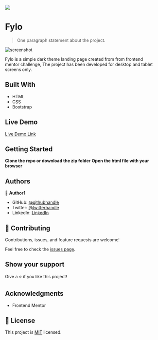 ![](https://img.shields.io/badge/Fylo-blueviolet)

# Fylo

> One paragraph statement about the project.

![screenshot](img/newsweek.png)

Fylo is a simple dark theme landing page created from from frontend mentor challenge,
The project has been developed for desktop and tablet screens only.

## Built With

- HTML
- CSS
- Bootstrap

## Live Demo

[Live Demo Link](https://shaher-11.github.io/Fylo/)


## Getting Started

**Clone the repo or download the zip folder**
**Open the html file with your browser**


## Authors

👤 **Author1**

- GitHub: [@githubhandle](https://github.com/Shaher-11/)
- Twitter: [@twitterhandle](https://twitter.com/ShaherShamroukh/)
- LinkedIn: [LinkedIn](https://www.linkedin.com/in/shaher-shamroukh/)


## 🤝 Contributing

Contributions, issues, and feature requests are welcome!

Feel free to check the [issues page](issues/).

## Show your support

Give a ⭐️ if you like this project!

## Acknowledgments

- Frontend Mentor

## 📝 License

This project is [MIT](lic.url) licensed.
